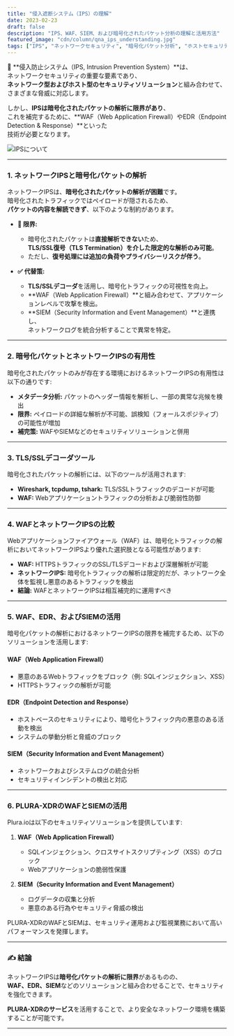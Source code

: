 ```yaml
---
title: "侵入遮断システム（IPS）の理解"
date: 2023-02-23
draft: false
description: "IPS、WAF、SIEM、および暗号化されたパケット分析の理解と活用方法"
featured_image: "cdn/column/qna_ips_understanding.jpg"
tags: ["IPS", "ネットワークセキュリティ", "暗号化パケット分析", "ホストセキュリティ", "NDR", "EDR", "WAF", "SIEM", "Zeek", "Wireshark", "tcpdump"]
---
```


🔐 **侵入防止システム（IPS, Intrusion Prevention System）**は、  
ネットワークセキュリティの重要な要素であり、  
**ネットワーク型およびホスト型のセキュリティソリューション**と組み合わせて、  
さまざまな脅威に対応します。  

しかし、**IPSは暗号化されたパケットの解析に限界があり**、  
これを補完するために、**WAF（Web Application Firewall）やEDR（Endpoint Detection & Response）**といった  
技術が必要となります。

![IPSについて](https://blog.plura.io/cdn/column/qna_ips_understanding.jpg)

<!--more-->

---

### 1. **ネットワークIPSと暗号化パケットの解析**

ネットワークIPSは、**暗号化されたパケットの解析が困難**です。  
暗号化されたトラフィックではペイロードが隠されるため、  
**パケットの内容を解読できず**、以下のような制約があります。

- **🔻 限界:**  
  - 暗号化されたパケットは**直接解析できない**ため、  
    **TLS/SSL復号（TLS Termination）を介した限定的な解析のみ可能**。  
  - ただし、**復号処理には追加の負荷やプライバシーリスクが伴う**。  

- **✅ 代替策:**  
  - **TLS/SSLデコーダ**を活用し、暗号化トラフィックの可視性を向上。  
  - **WAF（Web Application Firewall）**と組み合わせて、アプリケーションレベルで攻撃を検出。  
  - **SIEM（Security Information and Event Management）**と連携し、  
    ネットワークログを統合分析することで異常を特定。  

---

### 2. **暗号化パケットとネットワークIPSの有用性**

暗号化されたパケットのみが存在する環境におけるネットワークIPSの有用性は以下の通りです:

- **メタデータ分析:** パケットのヘッダー情報を解析し、一部の異常な兆候を検出  
- **限界:** ペイロードの詳細な解析が不可能、誤検知（フォールスポジティブ）の可能性が増加  
- **補完策:** WAFやSIEMなどのセキュリティソリューションと併用
  
---

### 3. **TLS/SSLデコーダツール**

暗号化されたパケットの解析には、以下のツールが活用されます:

- **Wireshark, tcpdump, tshark:** TLS/SSLトラフィックのデコードが可能  
- **WAF:** Webアプリケーショントラフィックの分析および脆弱性防御  

---

### 4. **WAFとネットワークIPSの比較**

Webアプリケーションファイアウォール（WAF）は、暗号化トラフィックの解析においてネットワークIPSより優れた選択肢となる可能性があります:

- **WAF:** HTTPSトラフィックのSSL/TLSデコードおよび深層解析が可能  
- **ネットワークIPS:** 暗号化トラフィックの解析は限定的だが、ネットワーク全体を監視し悪意のあるトラフィックを検出  
- **結論:** WAFとネットワークIPSは相互補完的に運用すべき  

---

### 5. **WAF、EDR、およびSIEMの活用**

暗号化パケットの解析におけるネットワークIPSの限界を補完するため、以下のソリューションを活用します:

#### **WAF（Web Application Firewall）**
- 悪意のあるWebトラフィックをブロック（例: SQLインジェクション、XSS）  
- HTTPSトラフィックの解析が可能  

#### **EDR（Endpoint Detection and Response）**
- ホストベースのセキュリティにより、暗号化トラフィック内の悪意のある活動を検出  
- システムの挙動分析と脅威のブロック  

#### **SIEM（Security Information and Event Management）**
- ネットワークおよびシステムログの統合分析  
- セキュリティインシデントの検出と対応  

---

### 6. **PLURA-XDRのWAFとSIEMの活用**

Plura.ioは以下のセキュリティソリューションを提供しています:

1. **WAF（Web Application Firewall）**
   - SQLインジェクション、クロスサイトスクリプティング（XSS）のブロック  
   - Webアプリケーションの脆弱性保護  

2. **SIEM（Security Information and Event Management）**
   - ログデータの収集と分析  
   - 悪意のある行為やセキュリティ脅威の検出  

PLURA-XDRのWAFとSIEMは、セキュリティ運用および監視業務において高いパフォーマンスを発揮します。  

---

### ✍️ **結論**

ネットワークIPSは**暗号化パケットの解析に限界**があるものの、  
**WAF、EDR、SIEM**などのソリューションと組み合わせることで、セキュリティを強化できます。  

**PLURA-XDRのサービス**を活用することで、より安全なネットワーク環境を構築することが可能です。

---
